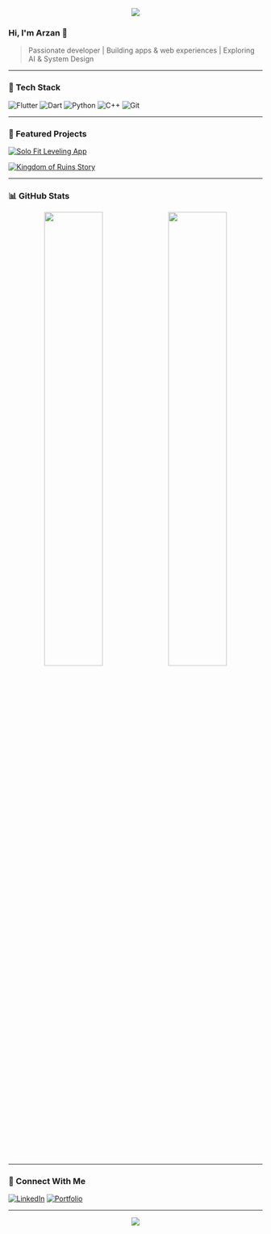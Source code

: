 <!-- Banner -->
<p align="center">
  <img src="https://capsule-render.vercel.app/api?type=rect&color=0:0d1117,100:161b22&height=150&section=header&text=Arzan%20Salemwale&fontColor=58a6ff&fontSize=45&animation=fadeIn" />
</p>

### Hi, I'm Arzan 👋
> Passionate developer | Building apps & web experiences | Exploring AI & System Design  

---

### 🚀 Tech Stack
![Flutter](https://img.shields.io/badge/Flutter-02569B?style=flat&logo=flutter&logoColor=white)
![Dart](https://img.shields.io/badge/Dart-0175C2?style=flat&logo=dart&logoColor=white)
![Python](https://img.shields.io/badge/Python-3776AB?style=flat&logo=python&logoColor=white)
![C++](https://img.shields.io/badge/C++-00599C?style=flat&logo=cplusplus&logoColor=white)
![Git](https://img.shields.io/badge/Git-F05032?style=flat&logo=git&logoColor=white)

---

### 📌 Featured Projects
[![Solo Fit Leveling App](https://github-readme-stats.vercel.app/api/pin/?username=YourUsername&repo=solo_fit_leveling_app&theme=radical)](https://github.com/YourUsername/solo_fit_leveling_app)

[![Kingdom of Ruins Story](https://github-readme-stats.vercel.app/api/pin/?username=YourUsername&repo=kingdom_of_ruins&theme=radical)](https://github.com/YourUsername/kingdom_of_ruins)

---

### 📊 GitHub Stats
<p align="center">
  <img src="https://github-readme-stats.vercel.app/api?username=YourUsername&show_icons=true&theme=radical" width="48%" />
  <img src="https://github-readme-streak-stats.herokuapp.com/?user=YourUsername&theme=radical" width="48%" />
</p>

---

### 🔗 Connect With Me
[![LinkedIn](https://img.shields.io/badge/LinkedIn-0A66C2?style=flat&logo=linkedin&logoColor=white)](https://linkedin.com/in/yourprofile)
[![Portfolio](https://img.shields.io/badge/Portfolio-000000?style=flat&logo=firefox&logoColor=white)](https://yourportfolio.com)

---

<p align="center">
  <img src="https://capsule-render.vercel.app/api?type=rect&color=0:161b22,100:0d1117&height=70&section=footer" />
</p>
